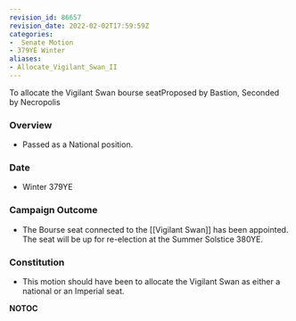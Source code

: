 ```yaml
---
revision_id: 86657
revision_date: 2022-02-02T17:59:59Z
categories:
-  Senate Motion
- 379YE Winter
aliases:
- Allocate_Vigilant_Swan_II
---
```


To allocate the Vigilant Swan bourse seatProposed by Bastion, Seconded by Necropolis 

### Overview
* Passed as a National position.

### Date
* Winter 379YE

### Campaign Outcome
* The Bourse seat connected to the [[Vigilant Swan]] has been appointed. The seat will be up for re-election at the Summer Solstice 380YE.

### Constitution
* This motion should have been to allocate the Vigilant Swan as either a national or an Imperial seat.



__NOTOC__